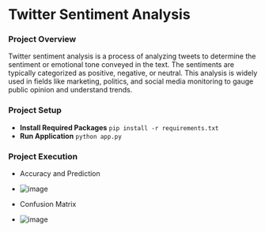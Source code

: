 # Twitter Sentiment Analysis
### Project Overview
Twitter sentiment analysis is a process of analyzing tweets to determine the sentiment or emotional tone conveyed in the text. The sentiments are typically categorized as positive, negative, or neutral. This analysis is widely used in fields like marketing, politics, and social media monitoring to gauge public opinion and understand trends.

### Project Setup
- **Install Required Packages**
`pip install -r requirements.txt`
- **Run Application**
`python app.py`
### Project Execution
- Accuracy and Prediction 
- ![image](https://github.com/user-attachments/assets/38a01925-04cb-4225-a5b9-a252e3c3f10a)

- Confusion Matrix
- ![image](https://github.com/user-attachments/assets/147a6220-58b4-4582-9c23-8ac9362a483e)



